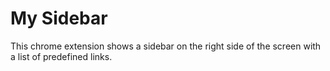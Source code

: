 # My Sidebar
This chrome extension shows a sidebar on the right side of the screen with a list of predefined links.
